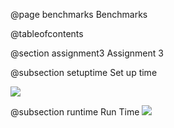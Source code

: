 @page benchmarks Benchmarks 

@tableofcontents

@section assignment3 Assignment 3

@subsection setuptime Set up time

![](Setup_Time.jpg)

@subsection runtime Run Time
![](Run_Time.jpg)

